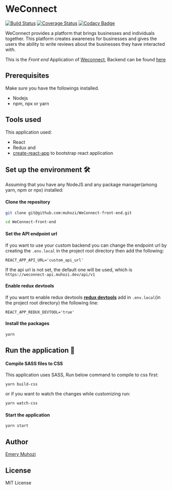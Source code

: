 # WeConnect

[![Build Status](https://www.travis-ci.org/muhozi/Weconnect-front-end.svg?branch=master)](https://www.travis-ci.org/muhozi/Weconnect-front-end) 
[![Coverage Status](https://coveralls.io/repos/github/muhozi/Weconnect-front-end/badge.svg?branch=master)](https://coveralls.io/github/muhozi/Weconnect-front-end?branch=master) 
[![Codacy Badge](https://api.codacy.com/project/badge/Grade/8db8f1816458486385dcc0ad0bd96526)](https://www.codacy.com/app/muhozi/Weconnect-front-end?utm_source=github.com&amp;utm_medium=referral&amp;utm_content=muhozi/Weconnect-front-end&amp;utm_campaign=Badge_Grade)

WeConnect provides a platform that brings businesses and individuals together. This platform creates awareness for businesses and gives the users the ability to write reviews about the businesses they have interacted with.

This is the *Front end* Application of [Weconnect](https://weconnect.muhozi.dev), Backend can be found [here](https://github.com/muhozi/WeConnect-2)

## Prerequisites

Make sure you have the followings installed.

* Nodejs
* npm, npx or yarn

## Tools used

This application used:

* React 
* Redux and
* [create-react-app](https://github.com/facebook/create-react-app) to bootstrap react application

## Set up the environment 🛠

Assuming that you have any NodeJS and any package manager(among yarn, npm or npx) installed:

#### **Clone the repository**

```sh
git clone git@github.com:muhozi/WeConnect-front-end.git
```

```sh
cd WeConnect-front-end
```

#### Set the API endpoint url

If you want to use your custom backend you can change the endpoint url by creating the `.env.local` in the project root directory then add the following:

```
REACT_APP_API_URL='custom_api_url'
```

If the api url is not set, the default one will be used, which is `https://weconnect-api.muhozi.dev/api/v1`

#### Enable redux devtools

If you want to enable redux devtools [**redux devtools**](https://github.com/zalmoxisus/redux-devtools-extension) add in  `.env.local`(in the project root directory) the following line:

```
REACT_APP_REDUX_DEVTOOL='true'
```



#### Install the packages

```sh
yarn
```

## Run the application 🚀

#### Compile SASS files to CSS

This application uses SASS, Run below command to compile to css first:

```
yarn build-css
```

or if you want to watch the changes while customizing run: 

```sh
yarn watch-css
```

#### Start the application

```sh
yarn start
```

## Author

[Emery Muhozi](https://twitter.com/EmeryMuhozi)



## License

MIT License